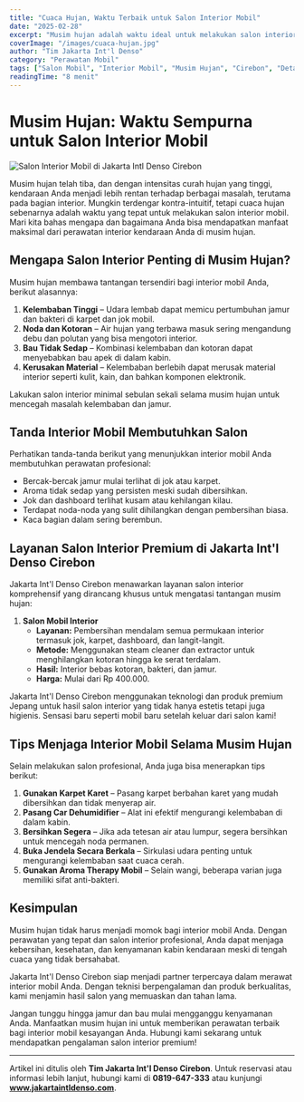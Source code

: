 ```yaml
---
title: "Cuaca Hujan, Waktu Terbaik untuk Salon Interior Mobil"
date: "2025-02-28"
excerpt: "Musim hujan adalah waktu ideal untuk melakukan salon interior mobil. Pahami mengapa perawatan interior mobil di musim hujan sangat penting dan bagaimana Jakarta Int'l Denso Cirebon dapat membantu Anda."
coverImage: "/images/cuaca-hujan.jpg"
author: "Tim Jakarta Int'l Denso"
category: "Perawatan Mobil"
tags: ["Salon Mobil", "Interior Mobil", "Musim Hujan", "Cirebon", "Detailing Mobil"]
readingTime: "8 menit"
---
```


# Musim Hujan: Waktu Sempurna untuk Salon Interior Mobil
![Salon Interior Mobil di Jakarta Intl Denso Cirebon](/images/Salon-mobil.jpeg)

Musim hujan telah tiba, dan dengan intensitas curah hujan yang tinggi, kendaraan Anda menjadi lebih rentan terhadap berbagai masalah, terutama pada bagian interior. Mungkin terdengar kontra-intuitif, tetapi cuaca hujan sebenarnya adalah waktu yang tepat untuk melakukan salon interior mobil. Mari kita bahas mengapa dan bagaimana Anda bisa mendapatkan manfaat maksimal dari perawatan interior kendaraan Anda di musim hujan.

## Mengapa Salon Interior Penting di Musim Hujan?

Musim hujan membawa tantangan tersendiri bagi interior mobil Anda, berikut alasannya:

1. **Kelembaban Tinggi** – Udara lembab dapat memicu pertumbuhan jamur dan bakteri di karpet dan jok mobil.
2. **Noda dan Kotoran** – Air hujan yang terbawa masuk sering mengandung debu dan polutan yang bisa mengotori interior.
3. **Bau Tidak Sedap** – Kombinasi kelembaban dan kotoran dapat menyebabkan bau apek di dalam kabin.
4. **Kerusakan Material** – Kelembaban berlebih dapat merusak material interior seperti kulit, kain, dan bahkan komponen elektronik.

<Tip>
Lakukan salon interior minimal sebulan sekali selama musim hujan untuk mencegah masalah kelembaban dan jamur.
</Tip>

## Tanda Interior Mobil Membutuhkan Salon

Perhatikan tanda-tanda berikut yang menunjukkan interior mobil Anda membutuhkan perawatan profesional:

- Bercak-bercak jamur mulai terlihat di jok atau karpet.
- Aroma tidak sedap yang persisten meski sudah dibersihkan.
- Jok dan dashboard terlihat kusam atau kehilangan kilau.
- Terdapat noda-noda yang sulit dihilangkan dengan pembersihan biasa.
- Kaca bagian dalam sering berembun.

## Layanan Salon Interior Premium di Jakarta Int'l Denso Cirebon

Jakarta Int'l Denso Cirebon menawarkan layanan salon interior komprehensif yang dirancang khusus untuk mengatasi tantangan musim hujan:

1. **Salon Mobil Interior**
   - **Layanan:** Pembersihan mendalam semua permukaan interior termasuk jok, karpet, dashboard, dan langit-langit.
   - **Metode:** Menggunakan steam cleaner dan extractor untuk menghilangkan kotoran hingga ke serat terdalam.
   - **Hasil:** Interior bebas kotoran, bakteri, dan jamur.
   - **Harga:** Mulai dari Rp 400.000.

<Highlight>
Jakarta Int'l Denso Cirebon menggunakan teknologi dan produk premium Jepang untuk hasil salon interior yang tidak hanya estetis tetapi juga higienis. Sensasi baru seperti mobil baru setelah keluar dari salon kami!
</Highlight>

## Tips Menjaga Interior Mobil Selama Musim Hujan

Selain melakukan salon profesional, Anda juga bisa menerapkan tips berikut:

1. **Gunakan Karpet Karet** – Pasang karpet berbahan karet yang mudah dibersihkan dan tidak menyerap air.
2. **Pasang Car Dehumidifier** – Alat ini efektif mengurangi kelembaban di dalam kabin.
3. **Bersihkan Segera** – Jika ada tetesan air atau lumpur, segera bersihkan untuk mencegah noda permanen.
4. **Buka Jendela Secara Berkala** – Sirkulasi udara penting untuk mengurangi kelembaban saat cuaca cerah.
5. **Gunakan Aroma Therapy Mobil** – Selain wangi, beberapa varian juga memiliki sifat anti-bakteri.

## Kesimpulan

Musim hujan tidak harus menjadi momok bagi interior mobil Anda. Dengan perawatan yang tepat dan salon interior profesional, Anda dapat menjaga kebersihan, kesehatan, dan kenyamanan kabin kendaraan meski di tengah cuaca yang tidak bersahabat.

Jakarta Int'l Denso Cirebon siap menjadi partner terpercaya dalam merawat interior mobil Anda. Dengan teknisi berpengalaman dan produk berkualitas, kami menjamin hasil salon yang memuaskan dan tahan lama.

Jangan tunggu hingga jamur dan bau mulai mengganggu kenyamanan Anda. Manfaatkan musim hujan ini untuk memberikan perawatan terbaik bagi interior mobil kesayangan Anda. Hubungi kami sekarang untuk mendapatkan pengalaman salon interior premium!

---

Artikel ini ditulis oleh **Tim Jakarta Int'l Denso Cirebon**. Untuk reservasi atau informasi lebih lanjut, hubungi kami di **0819-647-333** atau kunjungi **www.jakartaintldenso.com**.